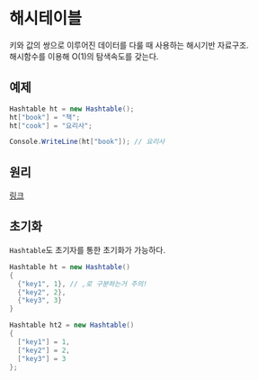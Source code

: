 # 해시테이블
키와 값의 쌍으로 이루어진 데이터를 다룰 때 사용하는 해시기반 자료구조. <br/>
해시함수를 이용해 O(1)의 탐색속도를 갖는다. <br/>

## 예제
```cs
Hashtable ht = new Hashtable();
ht["book"] = "책";
ht["cook"] = "요리사";

Console.WriteLine(ht["book"]); // 요리사
```

## 원리
[링크](https://github.com/SuhYC/Lesson/blob/main/Data_Structure/Hashtable.md)

## 초기화
```Hashtable```도 초기자를 통한 초기화가 가능하다. <br/>
```cs
Hashtable ht = new Hashtable()
{
  {"key1", 1}, // ,로 구분하는거 주의!
  {"key2", 2},
  {"key3", 3}
}

Hashtable ht2 = new Hashtable()
{
  ["key1"] = 1,
  ["key2"] = 2,
  ["key3"] = 3
};
```

